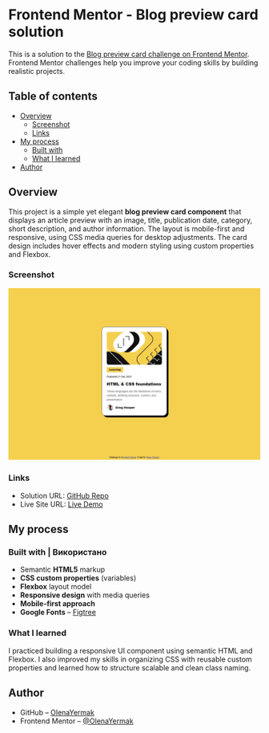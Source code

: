 # Frontend Mentor - Blog preview card solution

This is a solution to the [Blog preview card challenge on Frontend Mentor](https://www.frontendmentor.io/challenges/blog-preview-card-ckPaj01IcS). Frontend Mentor challenges help you improve your coding skills by building realistic projects.

## Table of contents

- [Overview](#overview)
  - [Screenshot](#screenshot)
  - [Links](#links)
- [My process](#my-process)
  - [Built with](#built-with)
  - [What I learned](#what-i-learned)
- [Author](#author)

## Overview

This project is a simple yet elegant **blog preview card component** that displays an article preview with an image, title, publication date, category, short description, and author information. The layout is mobile-first and responsive, using CSS media queries for desktop adjustments. The card design includes hover effects and modern styling using custom properties and Flexbox.

### Screenshot

![Screenshot](Screenshot.jpg)

### Links

- Solution URL: [GitHub Repo](https://github.com/OlenaYermak/blog-preview-card-main)
- Live Site URL: [Live Demo](https://olenayermak.github.io/blog-preview-card-main/)

## My process

### Built with | Використано

- Semantic **HTML5** markup
- **CSS custom properties** (variables)
- **Flexbox** layout model
- **Responsive design** with media queries
- **Mobile-first approach**
- **Google Fonts** – [Figtree](https://fonts.google.com/specimen/Figtree)

### What I learned

I practiced building a responsive UI component using semantic HTML and Flexbox. I also improved my skills in organizing CSS with reusable custom properties and learned how to structure scalable and clean class naming.

## Author

- GitHub – [OlenaYermak](https://github.com/OlenaYermak)
- Frontend Mentor – [@OlenaYermak](https://www.frontendmentor.io/profile/OlenaYermak)

